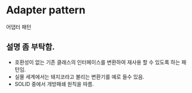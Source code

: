 # Adapter pattern

어댑터 패턴

## 설명 좀 부탁함.

- 호환성이 없는 기존 클래스의 인터페이스를 변환하여 재사용 할 수 있도록 하는 패턴임.
- 실물 세계에서는 돼지코라고 불리는 변환기를 예로 들수 있음.
- SOLID 중에서 개방패쇄 원칙을 따름.
